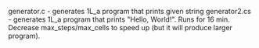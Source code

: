 generator.c - generates 1L_a program that prints given string
generator2.cs - generates 1L_a program that prints "Hello, World!". Runs for 16 min. Decrease max_steps/max_cells to speed up (but it will produce
larger program).